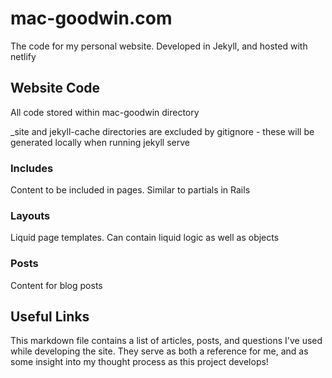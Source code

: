 # mac-goodwin.com
The code for my personal website. Developed in Jekyll, and hosted with netlify

## Website Code

All code stored within mac-goodwin directory

_site and jekyll-cache directories are excluded by gitignore - these will be generated locally when running jekyll serve

### Includes

Content to be included in pages. Similar to partials in Rails

### Layouts

Liquid page templates. Can contain liquid logic as well as objects

### Posts

Content for blog posts

## Useful Links

This markdown file contains a list of articles, posts, and questions I've used while developing the site. They serve as both a reference for me, and as some insight into my thought process as this project develops!